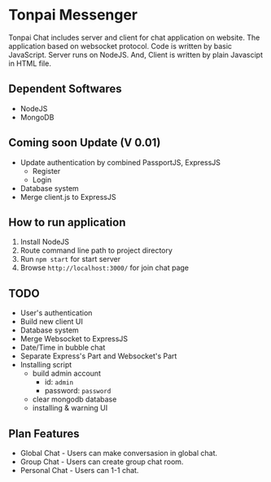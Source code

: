 # **Tonpai Messenger**
Tonpai Chat includes server and client for chat application on website. The application based on websocket protocol. Code is written by basic JavaScript. Server runs on NodeJS. And, Client is written by plain Javascipt in HTML file.

## **Dependent Softwares**
- NodeJS
- MongoDB

## **Coming soon Update (V 0.01)**
- Update authentication by combined PassportJS, ExpressJS
  - Register
  - Login
- Database system
- Merge client.js to ExpressJS

## **How to run application**
1. Install NodeJS
2. Route command line path to project directory
3. Run `npm start` for start server
4. Browse `http://localhost:3000/` for join chat page

## **TODO**
- User's authentication
- Build new client UI
- Database system
- Merge Websocket to ExpressJS
- Date/Time in bubble chat
- Separate Express's Part and Websocket's Part
- Installing script
  - build admin account
    - id: `admin`
    - password: `password`
  - clear mongodb database
  - installing & warning UI

## **Plan Features**
- Global Chat - Users can make conversasion in global chat.
- Group Chat - Users can create group chat room.
- Personal Chat - Users can 1-1 chat.
